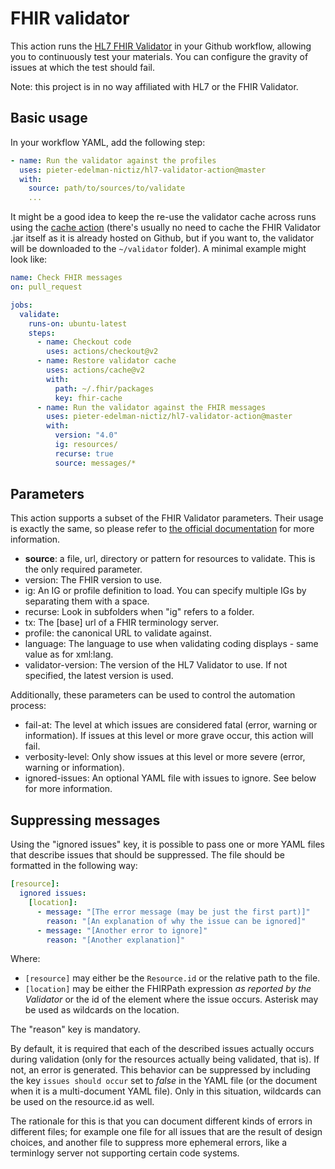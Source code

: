 # FHIR validator

This action runs the [HL7 FHIR Validator](https://confluence.hl7.org/display/FHIR/Using+the+FHIR+Validator) in your Github workflow, allowing you to continuously test your materials. You can configure the gravity of issues at which the test should fail.

Note: this project is in no way affiliated with HL7 or the FHIR Validator.

## Basic usage

In your workflow YAML, add the following step:

```yaml
- name: Run the validator against the profiles
  uses: pieter-edelman-nictiz/hl7-validator-action@master
  with:
    source: path/to/sources/to/validate
    ...
```

It might be a good idea to keep the re-use the validator cache across runs using the [cache action](https://github.com/actions/cache) (there's usually no need to cache the FHIR Validator .jar itself as it is already hosted on Github, but if you want to, the validator will be downloaded to the `~/validator` folder). A minimal example might look like:

```yaml
name: Check FHIR messages
on: pull_request

jobs:
  validate:
    runs-on: ubuntu-latest
    steps:
      - name: Checkout code
        uses: actions/checkout@v2
      - name: Restore validator cache
        uses: actions/cache@v2
        with:
          path: ~/.fhir/packages
          key: fhir-cache
      - name: Run the validator against the FHIR messages
        uses: pieter-edelman-nictiz/hl7-validator-action@master
        with:
          version: "4.0"
          ig: resources/
          recurse: true
          source: messages/*
```

## Parameters

This action supports a subset of the FHIR Validator parameters. Their usage is exactly the same, so please refer to [the official documentation](https://confluence.hl7.org/display/FHIR/Using+the+FHIR+Validator) for more information.

* **source**: a file, url, directory or pattern for resources to validate. This is the only required parameter.
* version: The FHIR version to use.
* ig: An IG or profile definition to load. You can specify multiple IGs by separating them with a space.
* recurse: Look in subfolders when "ig" refers to a folder.
* tx: The [base] url of a FHIR terminology server.
* profile: the canonical URL to validate against.
* language: The language to use when validating coding displays - same value as for xml:lang.
* validator-version: The version of the HL7 Validator to use. If not specified, the latest version is used.

Additionally, these parameters can be used to control the automation process:

* fail-at: The level at which issues are considered fatal (error, warning or information). If issues at this level or more grave occur, this action will fail.
* verbosity-level: Only show issues at this level or more severe (error, warning or information).
* ignored-issues: An optional YAML file with issues to ignore. See below for more information.

## Suppressing messages

Using the "ignored issues" key, it is possible to pass one or more YAML files that describe issues that should be suppressed. The file should be formatted in the following way:
  
  ```yaml
  [resource]:
    ignored issues:
      [location]:
        - message: "[The error message (may be just the first part)]"
          reason: "[An explanation of why the issue can be ignored]"
        - message: "[Another error to ignore]"
          reason: "[Another explanation]"
  ```

Where:
* `[resource]` may either be the `Resource.id` or the relative path to the file.
* `[location]` may be either the FHIRPath expression _as reported by the Validator_ or the id of the element where the issue occurs. Asterisk may be used as wildcards on the location.

The "reason" key is mandatory.

By default, it is required that each of the described issues actually occurs during validation (only for the resources actually being validated, that is). If not, an error is generated. This behavior can be suppressed by including the key `issues should occur` set to _false_ in the YAML file (or the document when it is a multi-document YAML file). Only in this situation, wildcards can be used on the resource.id as well.

The rationale for this is that you can document different kinds of errors in different files; for example one file for all issues that are the result of design choices, and another file to suppress more ephemeral errors, like a terminlogy server not supporting certain code systems.